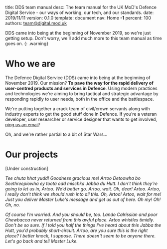 title:      DDS team manual
desc:       The team manual for the UK MoD's Defence Digital Service - our ways of working, our tech, and our standards.
date:       2019/11/11
version:    0.1.0
template:   document
nav:        Home __-1__
percent:    100
authors:    team@digital.mod.uk

DDS came into being at the beginning of November 2019, so we're just getting setup. Don't worry, we'll add much more to this team manual as time goes on.
{: .warning}

# Who we are

The Defence Digital Service (DDS) came into being at the beginning of November 2019. Our mission? **To pave the way for the rapid delivery of user-centred products and services in Defence**. Using modern practices and technologies we’re aiming to bring tactical and strategic advantage by responding rapidly to user needs, both in the office and the battlespace.

We're putting together a crack team of civil/crown servants along with industry experts to get the good stuff done in Defence. If you’re a veteran developer, user researcher or service designer that wants to get involved, [ping us an email](jobs@digital.mod.uk)!

Oh, and we're rather partial to a bit of Star Wars...

# Our projects

[Under construction]

*Tee chuta hhat yudd! Goodness gracious me! Artoo Detoowha bo Seethreepiowha ey toota odd mischka Jabba du Hutt. I don't think they're going to let us in, Artoo. We'd better go. Artoo, wait. Oh, dear! Artoo. Artoo, I really don't think we should rush into all this. Oh, Artoo! Artoo, wait for me! Just you deliver Master Luke's message and get us out of here. Oh my! Oh! Oh, no.*

*Of course I'm worried. And you should be, too. Lando Calrissian and poor Chewbacca never returned from this awful place. Artoo whistles timidly. Don't be so sure. If I told you half the things I've heard about this Jabba the Hutt, you'd probably short-circuit. Artoo, are you sure this is the right place? I better knock, I suppose. There doesn't seem to be anyone there. Let's go back and tell Master Luke.*
